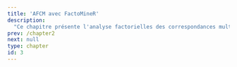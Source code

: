 ```yaml
---
title: 'AFCM avec FactoMineR'
description:
  "Ce chapitre présente l'analyse factorielles des correspondances multiples illustrée à l'aide du package FactoMineR"
prev: /chapter2
next: null
type: chapter
id: 3
---
```

